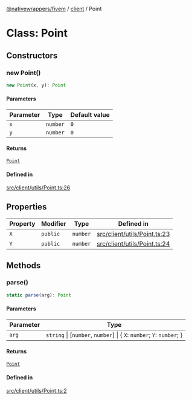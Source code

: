 [@nativewrappers/fivem](../../README.md) / [client](../README.md) / Point

# Class: Point

## Constructors

### new Point()

```ts
new Point(x, y): Point
```

#### Parameters

| Parameter | Type | Default value |
| ------ | ------ | ------ |
| `x` | `number` | `0` |
| `y` | `number` | `0` |

#### Returns

[`Point`](Point.md)

#### Defined in

[src/client/utils/Point.ts:26](https://github.com/nativewrappers/fivem/blob/76a4f0a0bbabe839eed05afc2b892d754096c3d3/src/client/utils/Point.ts#L26)

## Properties

| Property | Modifier | Type | Defined in |
| ------ | ------ | ------ | ------ |
| `X` | `public` | `number` | [src/client/utils/Point.ts:23](https://github.com/nativewrappers/fivem/blob/76a4f0a0bbabe839eed05afc2b892d754096c3d3/src/client/utils/Point.ts#L23) |
| `Y` | `public` | `number` | [src/client/utils/Point.ts:24](https://github.com/nativewrappers/fivem/blob/76a4f0a0bbabe839eed05afc2b892d754096c3d3/src/client/utils/Point.ts#L24) |

## Methods

### parse()

```ts
static parse(arg): Point
```

#### Parameters

| Parameter | Type |
| ------ | ------ |
| `arg` | `string` \| [`number`, `number`] \| \{ `X`: `number`; `Y`: `number`; \} |

#### Returns

[`Point`](Point.md)

#### Defined in

[src/client/utils/Point.ts:2](https://github.com/nativewrappers/fivem/blob/76a4f0a0bbabe839eed05afc2b892d754096c3d3/src/client/utils/Point.ts#L2)
